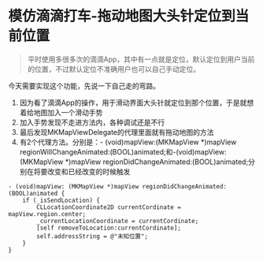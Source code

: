 # 模仿滴滴打车-拖动地图大头针定位到当前位置



> 平时使用多很多次的滴滴App，其中有一点就是定位，默认定位到用户当前的位置，不过默认定位不准确用户也可以自己手动定位。



今天需要实现这个功能，先说一下自己走的弯路。

1. 因为看了滴滴App的操作，用于滑动界面大头针就定位到那个位置，于是就想着给地图加入一个滑动手势
2. 加入手势发现不走进方法内，各种调试还是不行
3. 最后发现MKMapViewDelegate的代理里面就有拖动地图的方法
4. 有2个代理方法。分别是：- \(void\)mapView:\(MKMapView \*\)mapView regionWillChangeAnimated:\(BOOL\)animated;和-\(void\)mapView:\(MKMapView \*\)mapView regionDidChangeAnimated:\(BOOL\)animated;分别在将要改变和已经改变的时候触发

```
- (void)mapView: (MKMapView *)mapView regionDidChangeAnimated:(BOOL)animated {
    if (_isSendLocation) {
        CLLocationCoordinate2D currentCordinate = mapView.region.center;
        _currentLocationCoordinate = currentCordinate;
        [self removeToLocation:currentCordinate];
        self.addressString = @"未知位置";
    }
}
```



